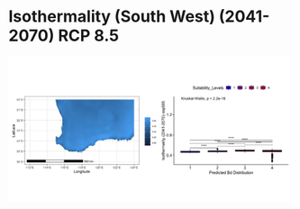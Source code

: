 # Isothermality (South West) (2041-2070) RCP 8.5
![image info](../../Analysis_Plots/South_West_Extent_OnlyEnvs/Isothermality_SW_4170_585.png)

